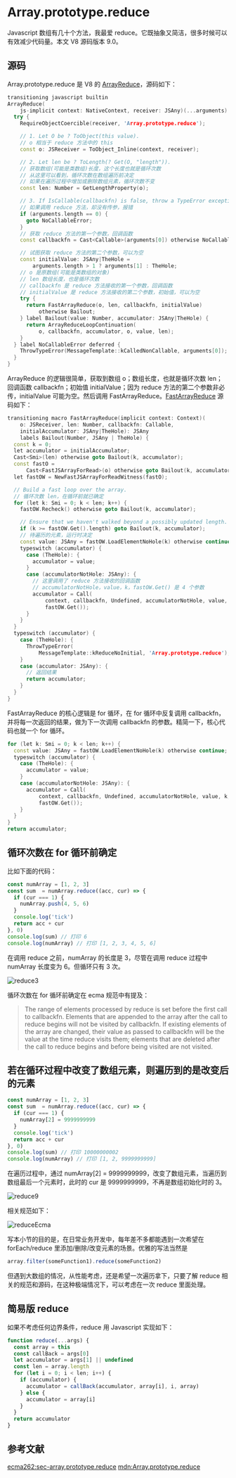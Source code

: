 # Array.prototype.reduce

Javascript 数组有几十个方法，我最爱 reduce。它既抽象又简洁，很多时候可以有效减少代码量。本文 V8 源码版本 9.0。

## 源码

Array.prototype.reduce 是 V8 的 [ArrayReduce](https://chromium.googlesource.com/v8/v8.git/+/refs/heads/9.0-lkgr/src/builtins/array-reduce.tq#161)，源码如下：

```c++
transitioning javascript builtin
ArrayReduce(
    js-implicit context: NativeContext, receiver: JSAny)(...arguments): JSAny {
  try {
    RequireObjectCoercible(receiver, 'Array.prototype.reduce');

    // 1. Let O be ? ToObject(this value).
    // o 相当于 reduce 方法中的 this
    const o: JSReceiver = ToObject_Inline(context, receiver);

    // 2. Let len be ? ToLength(? Get(O, "length")).
    // 获取数组(可能是类数组)长度，这个长度也就是循环次数
    // 从这里可以看到，循环次数在数组遍历前决定
    // 如果在遍历过程中增加或删除数组元素，循环次数不变
    const len: Number = GetLengthProperty(o);

    // 3. If IsCallable(callbackfn) is false, throw a TypeError exception.
    // 如果调用 reduce 方法，却没有传参，报错
    if (arguments.length == 0) {
      goto NoCallableError;
    }
    // 获取 reduce 方法的第一个参数，回调函数
    const callbackfn = Cast<Callable>(arguments[0]) otherwise NoCallableError;

    // 试图获取 reduce 方法的第二个参数，可以为空
    const initialValue: JSAny|TheHole =
        arguments.length > 1 ? arguments[1] : TheHole;
    // o 是原数组(可能是类数组的对象)
    // len 数组长度，也是循环次数
    // callbackfn 是 reduce 方法接收的第一个参数，回调函数
    // initialValue 是 reduce 方法接收的第二个参数，初始值，可以为空
    try {
      return FastArrayReduce(o, len, callbackfn, initialValue)
          otherwise Bailout;
    } label Bailout(value: Number, accumulator: JSAny|TheHole) {
      return ArrayReduceLoopContinuation(
          o, callbackfn, accumulator, o, value, len);
    }
  } label NoCallableError deferred {
    ThrowTypeError(MessageTemplate::kCalledNonCallable, arguments[0]);
  }
}
```

ArrayReduce 的逻辑很简单，获取到数组 o；数组长度，也就是循环次数 len；回调函数 callbackfn；初始值 initialValue；因为 reduce 方法的第二个参数非必传，initialValue 可能为空。然后调用 FastArrayReduce。[FastArrayReduce](https://chromium.googlesource.com/v8/v8.git/+/refs/heads/9.0-lkgr/src/builtins/array-reduce.tq#118) 源码如下：

```c++
transitioning macro FastArrayReduce(implicit context: Context)(
    o: JSReceiver, len: Number, callbackfn: Callable,
    initialAccumulator: JSAny|TheHole): JSAny
    labels Bailout(Number, JSAny | TheHole) {
  const k = 0;
  let accumulator = initialAccumulator;
  Cast<Smi>(len) otherwise goto Bailout(k, accumulator);
  const fastO =
      Cast<FastJSArrayForRead>(o) otherwise goto Bailout(k, accumulator);
  let fastOW = NewFastJSArrayForReadWitness(fastO);

  // Build a fast loop over the array.
  // 循环次数 len，在循环前就已确定
  for (let k: Smi = 0; k < len; k++) {
    fastOW.Recheck() otherwise goto Bailout(k, accumulator);

    // Ensure that we haven't walked beyond a possibly updated length.
    if (k >= fastOW.Get().length) goto Bailout(k, accumulator);
    // 待遍历的元素，运行时决定
    const value: JSAny = fastOW.LoadElementNoHole(k) otherwise continue;
    typeswitch (accumulator) {
      case (TheHole): {
        accumulator = value;
      }
      case (accumulatorNotHole: JSAny): {
        // 这里调用了 reduce 方法接收的回调函数
        // accumulatorNotHole，value，k，fastOW.Get() 是 4 个参数
        accumulator = Call(
            context, callbackfn, Undefined, accumulatorNotHole, value, k,
            fastOW.Get());
      }
    }
  }
  typeswitch (accumulator) {
    case (TheHole): {
      ThrowTypeError(
          MessageTemplate::kReduceNoInitial, 'Array.prototype.reduce');
    }
    case (accumulator: JSAny): {
      // 返回结果
      return accumulator;
    }
  }
}
```

FastArrayReduce 的核心逻辑是 for 循环，在 for 循环中反复调用 callbackfn，并将每一次返回的结果，做为下一次调用 callbackfn 的参数。精简一下，核心代码也就一个 for 循环。

```c++
for (let k: Smi = 0; k < len; k++) {
  const value: JSAny = fastOW.LoadElementNoHole(k) otherwise continue;
  typeswitch (accumulator) {
    case (TheHole): {
      accumulator = value;
    }
    case (accumulatorNotHole: JSAny): {
      accumulator = Call(
          context, callbackfn, Undefined, accumulatorNotHole, value, k,
          fastOW.Get());
    }
  }
}
return accumulator;
```


## 循环次数在 for 循环前确定

比如下面的代码：

```Javascript
const numArray = [1, 2, 3]
const sum  = numArray.reduce((acc, cur) => {
  if (cur === 1) {
    numArray.push(4, 5, 6)
  }
  console.log('tick')
  return acc + cur
}, 0)
console.log(sum) // 打印 6
console.log(numArray) // 打印 [1, 2, 3, 4, 5, 6]
```

在调用 reduce 之前，numArray 的长度是 3，尽管在调用 reduce 过程中 numArray 长度变为 6。但循环只有 3 次。

![reduce3](https://raw.githubusercontent.com/xudale/blog/master/assets/reduce3.png)

循环次数在 for 循环前确定在 ecma 规范中有提及：

> The range of elements processed by reduce is set before the first call to callbackfn. Elements that are appended to the array after the call to reduce begins will not be visited by callbackfn. If existing elements of the array are changed, their value as passed to callbackfn will be the value at the time reduce visits them; elements that are deleted after the call to reduce begins and before being visited are not visited.

## 若在循环过程中改变了数组元素，则遍历到的是改变后的元素

```Javascript
const numArray = [1, 2, 3]
const sum  = numArray.reduce((acc, cur) => {
  if (cur === 1) {
    numArray[2] = 9999999999
  }
  console.log('tick')
  return acc + cur
}, 0)
console.log(sum) // 打印 10000000002
console.log(numArray) // 打印 [1, 2, 9999999999]
```

在遍历过程中，通过 numArray[2] = 9999999999，改变了数组元素，当遍历到数组最后一个元素时，此时的 cur 是 9999999999，不再是数组初始化时的 3。

![reduce9](https://raw.githubusercontent.com/xudale/blog/master/assets/reduce9.png)

相关规范如下：

![reduceEcma](https://raw.githubusercontent.com/xudale/blog/master/assets/reduceEcma.png)

写本小节的目的是，在日常业务开发中，每年差不多都能遇到一次希望在 forEach/reduce 里添加/删除/改变元素的场景。优雅的写法当然是

```Javascript
array.filter(someFunction1).reduce(someFunction2)
```

但遇到大数组的情况，从性能考虑，还是希望一次遍历拿下，只要了解 reduce 相关的规范和源码，在这种极端情况下，可以考虑在一次 reduce 里面处理。


## 简易版 reduce

如果不考虑任何边界条件，reduce 用 Javascript 实现如下：


```Javascript
function reduce(...args) {
  const array = this
  const callBack = args[0]
  let accumulator = args[1] || undefined
  const len = array.length
  for (let i = 0; i < len; i++) {
    if (accumulator) {
      accumulator = callBack(accumulator, array[i], i, array)
    } else {
      accumulator = array[i]
    }
  }
  return accumulator
}
```

## 参考文献

[ecma262:sec-array.prototype.reduce](https://tc39.es/ecma262/#sec-array.prototype.reduce)
[mdn:Array.prototype.reduce](https://developer.mozilla.org/zh-TW/docs/Web/JavaScript/Reference/Global_Objects/Array/Reduce)


















